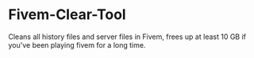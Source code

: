 # Fivem-Clear-Tool
Cleans all history files and server files in Fivem, frees up at least 10 GB if you've been playing fivem for a long time.

